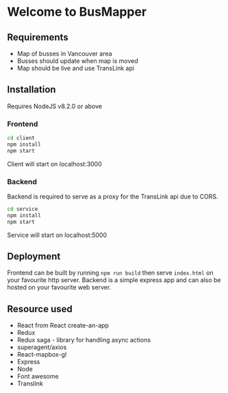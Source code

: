 # Welcome to BusMapper
## Requirements
- Map of busses in Vancouver area
- Busses should update when map is moved
- Map should be live and use TransLink api

## Installation
Requires NodeJS v8.2.0 or above
### Frontend
```bash
cd client
npm install
npm start
```
Client will start on localhost:3000

### Backend
Backend is required to serve as a proxy for the TransLink api due to CORS.

```bash
cd service
npm install
npm start
```
Service will start on localhost:5000

## Deployment
Frontend can be built by running `npm run build` then serve `index.html` on your favourite http server.
Backend is a simple express app and can also be hosted on your favourite web server.

## Resource used
* React from React create-an-app
* Redux
* Redux saga - library for handling async actions
* superagent/axios
* React-mapbox-gl
* Express
* Node
* Font awesome
* Translink

